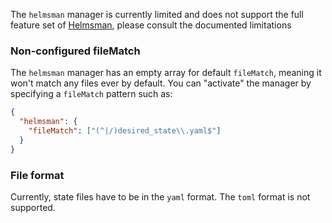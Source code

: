 The `helmsman` manager is currently limited and does not support the full feature set of
[Helmsman](https://github.com/Praqma/helmsman), please consult the documented limitations

### Non-configured fileMatch

The `helmsman` manager has an empty array for default `fileMatch`, meaning it won't match any files ever by default.
You can "activate" the manager by specifying a `fileMatch` pattern such as:

```json
{
  "helmsman": {
    "fileMatch": ["(^|/)desired_state\\.yaml$"]
  }
}
```

### File format

Currently, state files have to be in the `yaml` format. The `toml` format is not supported.
